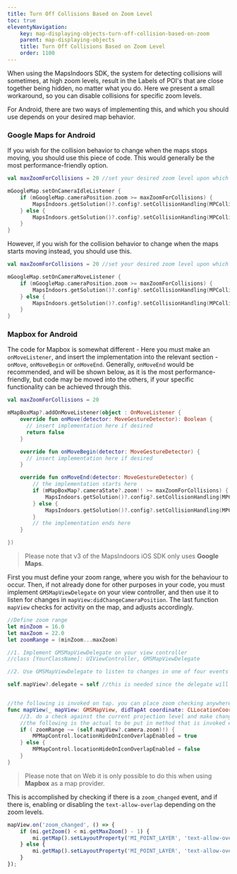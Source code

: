 ```yaml
---
title: Turn Off Collisions Based on Zoom Level
toc: true
eleventyNavigation:
    key: map-displaying-objects-turn-off-collision-based-on-zoom
    parent: map-displaying-objects
    title: Turn Off Collisions Based on Zoom Level
    order: 1100
---
```


When using the MapsIndoors SDK, the system for detecting collisions will sometimes, at high zoom levels, result in the Labels of POI's that are close together being hidden, no matter what you do. Here we present a small workaround, so you can disable collisions for specific zoom levels.

<mi-tabs>
<mi-tab label="Android" tab-for="Android"></mi-tab>
<mi-tab label="iOS" tab-for="iOS"></mi-tab>
<mi-tab label="Web" tab-for="Web"></mi-tab>
<mi-tab-panel id="Android">

For Android, there are two ways of implementing this, and which you should use depends on your desired map behavior.

### Google Maps for Android

If you wish for the collision behavior to change when the maps stops moving, you should use this piece of code. This would generally be the most performance-friendly option.

```kotlin
val maxZoomForCollisions = 20 //set your desired zoom level upon which the collision behaviour changes

mGoogleMap.setOnCameraIdleListener {
    if (mGoogleMap.cameraPosition.zoom >= maxZoomForCollisions) {
        MapsIndoors.getSolution()?.config?.setCollisionHandling(MPCollisionHandling.ALLOW_OVERLAP)
    } else {
        MapsIndoors.getSolution()?.config?.setCollisionHandling(MPCollisionHandling.REMOVE_LABEL_FIRST)
    }
}
```

However, if you wish for the collision behavior to change when the maps starts moving instead, you should use this.

```kotlin
val maxZoomForCollisions = 20 //set your desired zoom level upon which the collision behaviour changes

mGoogleMap.setOnCameraMoveListener {
    if (mGoogleMap.cameraPosition.zoom >= maxZoomForCollisions) {
        MapsIndoors.getSolution()?.config?.setCollisionHandling(MPCollisionHandling.ALLOW_OVERLAP)
    } else {
        MapsIndoors.getSolution()?.config?.setCollisionHandling(MPCollisionHandling.REMOVE_LABEL_FIRST)
    }
}
```

### Mapbox for Android

The code for Mapbox is somewhat different - Here you must make an `onMoveListener`, and insert the implementation into the relevant section - `onMove`, `onMoveBegin` or `onMoveEnd`. Generally, `onMoveEnd` would be recommended, and will be shown below, as it is the most performance-friendly, but code may be moved into the others, if your specific functionality can be achieved through this.

```kotlin
val maxZoomForCollisions = 20

mMapBoxMap?.addOnMoveListener(object : OnMoveListener {
    override fun onMove(detector: MoveGestureDetector): Boolean {
      // insert implementation here if desired
      return false
    }

    override fun onMoveBegin(detector: MoveGestureDetector) {
      // insert implementation here if desired
    }

    override fun onMoveEnd(detector: MoveGestureDetector) {
        // the implementation starts here
        if (mMapBoxMap?.cameraState?.zoom!! >= maxZoomForCollisions) {
            MapsIndoors.getSolution()?.config?.setCollisionHandling(MPCollisionHandling.ALLOW_OVERLAP)
        } else {
            MapsIndoors.getSolution()?.config?.setCollisionHandling(MPCollisionHandling.REMOVE_LABEL_FIRST)
        }
        // the implementation ends here
    }

})
```

</mi-tab-panel>
<mi-tab-panel id="iOS">

> Please note that v3 of the MapsIndoors iOS SDK only uses **Google Maps**.

First you must define your zoom range, where you wish for the behaviour to occur. Then, if not already done for other purposes in your code, you must implement `GMSMapViewDelegate` on your view controller, and then use it to listen for changes in `mapView:didChangeCameraPosition`. The last function `mapView` checks for activity on the map, and adjusts accordingly.

```swift
//Define zoom range
let minZoom = 16.0
let maxZoom = 22.0
let zoomRange = (minZoom...maxZoom)

//1. Implement GMSMapViewDelegate on your view controller
//class [YourClassName]: UIViewController, GMSMapViewDelegate

//2. Use GMSMapViewDelegate to listen to changes in one of four events mapView:didChangeCameraPosition

self.mapView?.delegate = self //this is needed since the delegate will inform of event updates on the map view; we will use it below


//the following is invoked on tap. you can place zoom checking anywhere in your code that is being updated
func mapView(_ mapView: GMSMapView, didTapAt coordinate: CLLocationCoordinate2D) {
    //3. do a check against the current projection level and make changes
    //the following is the actual to be put in method that is invoked everytime there is a zoom level change
    if ( zoomRange ~= (self.mapView?.camera.zoom)!) {
        MPMapControl.locationHideOnIconOverlapEnabled = true
    } else {
        MPMapControl.locationHideOnIconOverlapEnabled = false
    }
}
```

</mi-tab-panel>
<mi-tab-panel id="Web">

> Please note that on Web it is only possible to do this when using **Mapbox** as a map provider.

This is accomplished by checking if there is a `zoom_changed` event, and if there is, enabling or disabling the `text-allow-overlap` depending on the zoom levels.

```js
mapView.on('zoom_changed', () => {
    if (mi.getZoom() < mi.getMaxZoom() - 1) {
        mi.getMap().setLayoutProperty('MI_POINT_LAYER', 'text-allow-overlap', true);
    } else {
        mi.getMap().setLayoutProperty('MI_POINT_LAYER', 'text-allow-overlap', false);
    }
});
```

</mi-tab-panel>
</mi-tabs>
